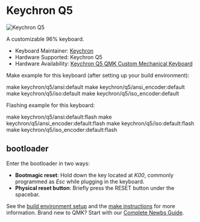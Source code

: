 # Keychron Q5

![Keychron Q5](https://i.imgur.com/hgBjdtT.jpg)

A customizable 96% keyboard.

* Keyboard Maintainer: [Keychron](https://github.com/keychron)
* Hardware Supported: Keychron Q5
* Hardware Availability: [Keychron Q5 QMK Custom Mechanical Keyboard](https://www.keychron.com/products/keychron-q5-qmk-custom-mechanical-keyboard)

Make example for this keyboard (after setting up your build environment):

  make keychron/q5/ansi:default
  make keychron/q5/ansi_encoder:default
  make keychron/q5/iso:default
  make keychron/q5/iso_encoder:default

Flashing example for this keyboard:

  make keychron/q5/ansi:default:flash
  make keychron/q5/ansi_encoder:default:flash
  make keychron/q5/iso:default:flash
  make keychron/q5/iso_encoder:default:flash

## bootloader

Enter the bootloader in two ways:

* **Bootmagic reset**: Hold down the key located at *K00*, commonly programmed as *Esc* while plugging in the keyboard.
* **Physical reset button**: Briefly press the RESET button under the spacebar.

See the [build environment setup](https://docs.qmk.fm/#/getting_started_build_tools) and the [make instructions](https://docs.qmk.fm/#/getting_started_make_guide) for more information. Brand new to QMK? Start with our [Complete Newbs Guide](https://docs.qmk.fm/#/newbs).

